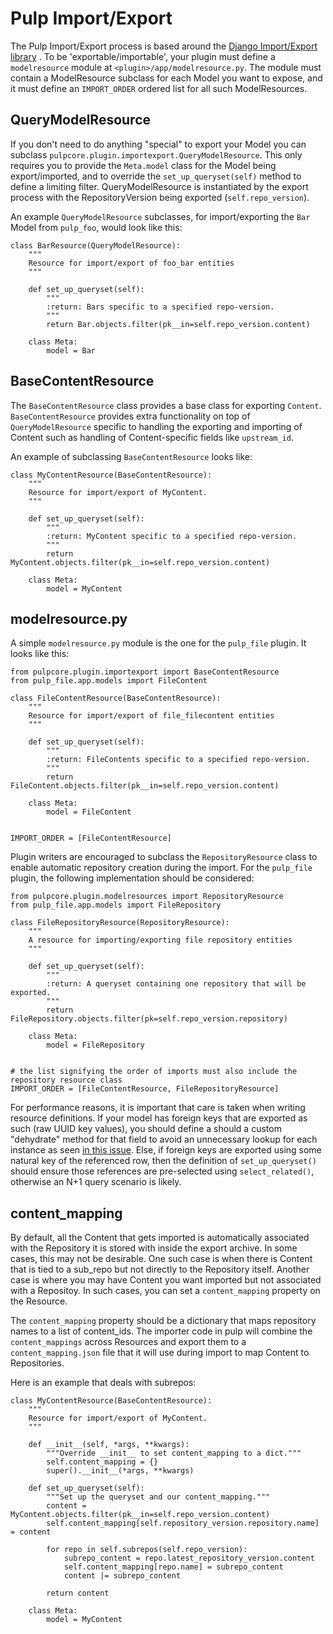 # Pulp Import/Export

The Pulp Import/Export process is based around the [Django Import/Export library](https://django-import-export.readthedocs.io/en/latest/) .
To be 'exportable/importable', your plugin must define a `modelresource` module at
`<plugin>/app/modelresource.py`. The module must contain a ModelResource subclass
for each Model you want to expose, and it must define an `IMPORT_ORDER` ordered list
for all such ModelResources.

## QueryModelResource

If you don't need to do anything "special" to export your Model you can subclass
`pulpcore.plugin.importexport.QueryModelResource`. This only requires you to provide the
`Meta.model` class for the Model being export/imported, and to override the
`set_up_queryset(self)` method to define a limiting filter. QueryModelResource is instantiated
by the export process with the RepositoryVersion being exported (`self.repo_version`).

An example `QueryModelResource` subclasses, for import/exporting the `Bar` Model
from `pulp_foo`, would look like this:

```
class BarResource(QueryModelResource):
    """
    Resource for import/export of foo_bar entities
    """

    def set_up_queryset(self):
        """
        :return: Bars specific to a specified repo-version.
        """
        return Bar.objects.filter(pk__in=self.repo_version.content)

    class Meta:
        model = Bar
```

## BaseContentResource

The `BaseContentResource` class provides a base class for exporting `Content`.
`BaseContentResource` provides extra functionality on top of `QueryModelResource` specific to
handling the exporting and importing of Content such as handling of Content-specific fields like
`upstream_id`.

An example of subclassing `BaseContentResource` looks like:

```
class MyContentResource(BaseContentResource):
    """
    Resource for import/export of MyContent.
    """

    def set_up_queryset(self):
        """
        :return: MyContent specific to a specified repo-version.
        """
        return MyContent.objects.filter(pk__in=self.repo_version.content)

    class Meta:
        model = MyContent
```

## modelresource.py

A simple `modelresource.py` module is the one for the `pulp_file` plugin. It looks like
this:

```
from pulpcore.plugin.importexport import BaseContentResource
from pulp_file.app.models import FileContent

class FileContentResource(BaseContentResource):
    """
    Resource for import/export of file_filecontent entities
    """

    def set_up_queryset(self):
        """
        :return: FileContents specific to a specified repo-version.
        """
        return FileContent.objects.filter(pk__in=self.repo_version.content)

    class Meta:
        model = FileContent


IMPORT_ORDER = [FileContentResource]
```

Plugin writers are encouraged to subclass the `RepositoryResource` class to enable automatic
repository creation during the import. For the `pulp_file` plugin, the following implementation
should be considered:

```
from pulpcore.plugin.modelresources import RepositoryResource
from pulp_file.app.models import FileRepository

class FileRepositoryResource(RepositoryResource):
    """
    A resource for importing/exporting file repository entities
    """

    def set_up_queryset(self):
        """
        :return: A queryset containing one repository that will be exported.
        """
        return FileRepository.objects.filter(pk=self.repo_version.repository)

    class Meta:
        model = FileRepository


# the list signifying the order of imports must also include the repository resource class
IMPORT_ORDER = [FileContentResource, FileRepositoryResource]
```

For performance reasons, it is important that care is taken when writing resource definitions. If your model
has foreign keys that are exported as such (raw UUID key values), you should define a should a custom
"dehydrate" method for that field to avoid an unnecessary lookup for each instance as seen
[in this issue](https://github.com/django-import-export/django-import-export/issues/974). Else, if
foreign keys are exported using some natural key of the referenced row, then the definition of
`set_up_queryset()` should ensure those references are pre-selected using `select_related()`, otherwise
an N+1 query scenario is likely.

## content_mapping

By default, all the Content that gets imported is automatically associated with the Repository it
is stored with inside the export archive. In some cases, this may not be desirable. One such case is
when there is Content that is tied to a sub_repo but not directly to the Repository itself. Another
case is where you may have Content you want imported but not associated with a Repositoy. In such
cases, you can set a `content_mapping` property on the Resource.

The `content_mapping` property should be a dictionary that maps repository names to a list of
content_ids. The importer code in pulp will combine the `content_mappings` across Resources and
export them to a `content_mapping.json` file that it will use during import to map Content to
Repositories.

Here is an example that deals with subrepos:

```
class MyContentResource(BaseContentResource):
    """
    Resource for import/export of MyContent.
    """

    def __init__(self, *args, **kwargs):
        """Override __init__ to set content_mapping to a dict."""
        self.content_mapping = {}
        super().__init__(*args, **kwargs)

    def set_up_queryset(self):
        """Set up the queryset and our content_mapping."""
        content = MyContent.objects.filter(pk__in=self.repo_version.content)
        self.content_mapping[self.repository_version.repository.name] = content

        for repo in self.subrepos(self.repo_version):
            subrepo_content = repo.latest_repository_version.content
            self.content_mapping[repo.name] = subrepo_content
            content |= subrepo_content

        return content

    class Meta:
        model = MyContent
```
